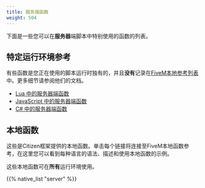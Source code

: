 ```yaml
---
title: 服务端函数
weight: 504
---
```


下面是一些您可以在**服务器**端脚本中特别使用的函数的列表。

特定运行环境参考
--------------------------
有些函数是您正在使用的脚本运行时独有的，并且**没有**记录在[FiveM本地参考列表](https://runtime.fivem.net/doc/reference.html)中。更多细节请参阅他们的文档。

- [Lua 中的服务器端函数](/docs/scripting-reference/runtimes/lua/server-functions)
- [JavaScript  中的服务器端函数](/docs/scripting-reference/runtimes/javascript/server-functions)
- [C# 中的服务器端函数](/docs/scripting-reference/runtimes/csharp/server-functions)

本地函数
----------------
这些是Citizen框架提供的本地函数。单击每个链接将连接至FiveM本地函数参考，在这里您可以看到每种语言的语法、描述和使用本地函数的示例。

这些本地函数可在**所有**运行环境使用。

{{% native_list "server" %}}
